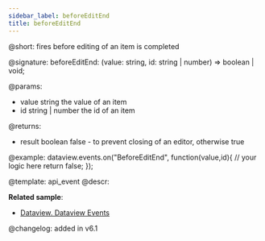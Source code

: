 ```yaml
---
sidebar_label: beforeEditEnd
title: beforeEditEnd
---          
```


@short: fires before editing of an item is completed

@signature: beforeEditEnd: (value: string, id: string | number) => boolean | void;

@params:
- value		string		the value of an item
- id		string | number		the id of an item

@returns:
- result	boolean		false - to prevent closing of an editor, otherwise true

@example:
dataview.events.on("BeforeEditEnd", function(value,id){
	// your logic here
    return false;
});


@template: api_event
@descr:


**Related sample**:
- [Dataview. Dataview Events](https://snippet.dhtmlx.com/2d74uyoh)

@changelog: added in v6.1


